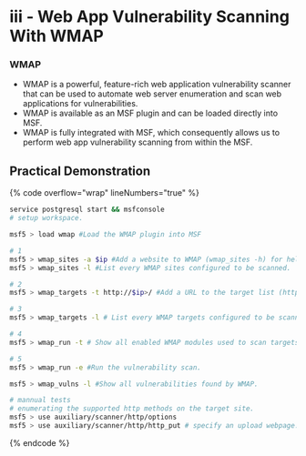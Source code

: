 # iii - Web App Vulnerability Scanning With WMAP

### **WMAP**

* WMAP is a powerful, feature-rich web application vulnerability scanner that can be used to automate web server enumeration and scan web applications for vulnerabilities.
* WMAP is available as an MSF plugin and can be loaded directly into MSF.
* WMAP is fully integrated with MSF, which consequently allows us to perform web app vulnerability scanning from within the MSF.



## **Practical Demonstration**

{% code overflow="wrap" lineNumbers="true" %}
```bash
service postgresql start && msfconsole
# setup workspace.

msf5 > load wmap #Load the WMAP plugin into MSF

# 1
msf5 > wmap_sites -a $ip #Add a website to WMAP (wmap_sites -h) for help.
msf5 > wmap_sites -l #List every WMAP sites configured to be scanned.

# 2
msf5 > wmap_targets -t http://$ip>/ #Add a URL to the target list (https if using SSL certificate (port 443)

# 3
msf5 > wmap_targets -l # List every WMAP targets configured to be scanned.

# 4
msf5 > wmap_run -t # Show all enabled WMAP modules used to scan targets.

# 5
msf5 > wmap_run -e #Run the vulnerability scan.

msf5 > wmap_vulns -l #Show all vulnerabilities found by WMAP.

# mannual tests
# enumerating the supported http methods on the target site.
msf5 > use auxiliary/scanner/http/options
msf5 > use auxiliary/scanner/http/http_put # specify an upload webpage.
```
{% endcode %}




